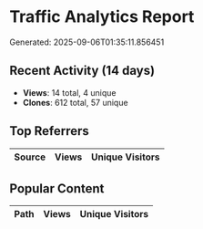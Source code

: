 # Traffic Analytics Report

Generated: 2025-09-06T01:35:11.856451

## Recent Activity (14 days)

- **Views**: 14 total, 4 unique
- **Clones**: 612 total, 57 unique

## Top Referrers

| Source | Views | Unique Visitors |
|--------|-------|-----------------|

## Popular Content

| Path | Views | Unique Visitors |
|------|-------|------------------|
